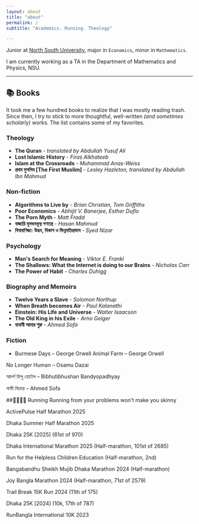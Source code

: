 ```yaml
---
layout: about
title: "about"
permalink: /
subtitle: "Academics. Running. Theology"

---
```

Junior at [North South University](https://www.northsouth.edu/), major in `Economics`, minor in `Mathematics`.

I am currently working as a TA in the Department of Mathematics and Physics, NSU.

---

## 📚 Books

It took me a few hundred books to realize that I was mostly reading trash. Since then, I try to stick to more thoughtful, well-written _(and sometimes scholarly)_ works. The list contains some of my favorites.

### Theology
- **The Quran** - _translated by Abdullah Yusuf Ali_
- **Lost Islamic History** - _Firas Alkhateeb_
- **Islam at the Crossroads** - _Muhammad Anas-Weiss_
- **প্রথম মুসলিম [The First Muslim]** - _Lesley Hazleton, translated by Abdullah Ibn Mahmud_

### Non-fiction
- **Algorithms to Live by** - _Brian Christian, Tom Griffiths_
- **Poor Economics** - _Abhijit V. Banerjee, Esther Duflo_
- **The Porn Myth** - _Matt Fradd_
- **বাজারি মূলধনমূল্য গণতন্ত্র** - _Hasan Mahmud_
- **বিশ্ববাণিজ্য: উদ্ভব, বিকাশ ও ভিন্নমতিপ্রভাব** - _Syed Nizar_

### Psychology
- **Man's Search for Meaning** - _Viktor E. Frankl_
- **The Shallows: What the Internet is doing to our Brains** - _Nicholas Carr_
- **The Power of Habit** - _Charles Duhigg_

### Biography and Memoirs
- **Twelve Years a Slave** - _Solomon Northup_
- **When Breath becomes Air** - _Paul Kalanathi_
- **Einstein: His Life and Universe** - _Walter Isaacson_
- **The Old King in his Exile** - _Arno Geiger_
- **যাযাবী আমার শুরু** - _Ahmed Sofa_

### Fiction
- Burmese Days – George Orwell
Animal Farm – George Orwell 

No Longer Human – Osamu Dazai 

আদর্শ হিন্দু হোটেল – Bibhutibhushan Bandyopadhyay 

গাভী বিত্তান্ত – Ahmed Sofa

##🏃🏼‍♂️‍➡️ Running
Running from your problems won't make you skinny

ActivePulse Half Marathon 2025

Dhaka Summer Half Marathon 2025

Dhaka 25K [2025] (61st of 970)

Dhaka International Marathon 2025 (Half-marathon, 101st of 2685) 

Run for the Helpless Children Education (Half-marathon, 2nd)

Bangabandhu Sheikh Mujib Dhaka Marathon 2024 (Half-marathon) 

Joy Bangla Marathon 2024 (Half-marathon, 71st of 2579)

Trail Break 15K Run 2024 (11th of 175)

Dhaka 25K [2024] (10k, 17th of 787)

RunBangla International 10K 2023
